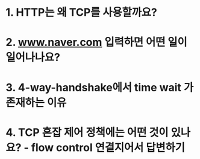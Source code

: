 # 1. HTTP는 왜 TCP를 사용할까요? 


# 2. www.naver.com 입력하면 어떤 일이 일어나나요? 


# 3. 4-way-handshake에서 time wait 가 존재하는 이유 


# 4. TCP 혼잡 제어 정책에는 어떤 것이 있나요? - flow control 연결지어서 답변하기 